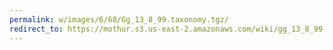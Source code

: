```yaml
---
permalink: w/images/6/68/Gg_13_8_99.taxonomy.tgz/
redirect_to: https://mothur.s3.us-east-2.amazonaws.com/wiki/gg_13_8_99.taxonomy.tgz
---
```


